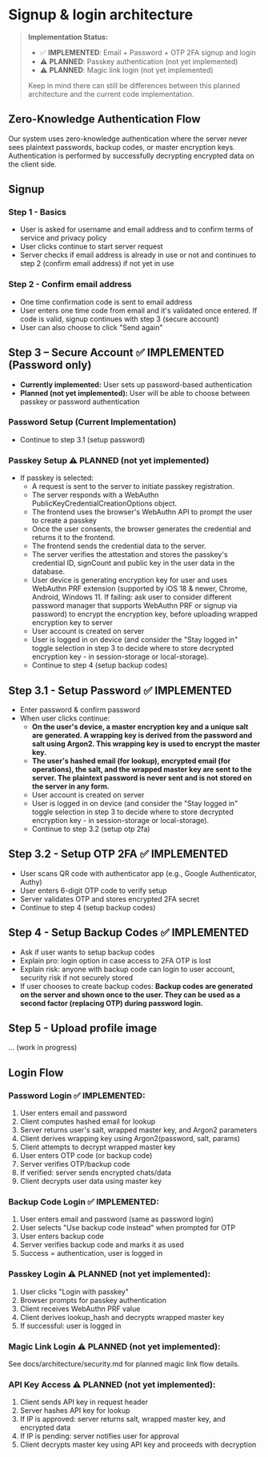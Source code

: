 # Signup & login architecture

> **Implementation Status:**
> - ✅ **IMPLEMENTED**: Email + Password + OTP 2FA signup and login
> - ⚠️ **PLANNED**: Passkey authentication (not yet implemented)
> - ⚠️ **PLANNED**: Magic link login (not yet implemented)
>
> Keep in mind there can still be differences between this planned architecture and the current code implementation.

## Zero-Knowledge Authentication Flow

Our system uses zero-knowledge authentication where the server never sees plaintext passwords, backup codes, or master encryption keys. Authentication is performed by successfully decrypting encrypted data on the client side.

## Signup

### Step 1 - Basics

- User is asked for username and email address and to confirm terms of service and privacy policy
- User clicks continue to start server request
- Server checks if email address is already in use or not and continues to step 2 (confirm email address) if not yet in use

### Step 2 - Confirm email address

- One time confirmation code is sent to email address
- User enters one time code from email and it's validated once entered. If code is valid, signup continues with step 3 (secure account)
- User can also choose to click "Send again"

## Step 3 – Secure Account ✅ **IMPLEMENTED** (Password only)

- **Currently implemented:** User sets up password-based authentication
- **Planned (not yet implemented):** User will be able to choose between passkey or password authentication

### Password Setup (Current Implementation)
- Continue to step 3.1 (setup password)

### Passkey Setup ⚠️ **PLANNED** (not yet implemented)
- If passkey is selected:
	- A request is sent to the server to initiate passkey registration.
	- The server responds with a WebAuthn PublicKeyCredentialCreationOptions object.
	- The frontend uses the browser's WebAuthn API to prompt the user to create a passkey
	- Once the user consents, the browser generates the credential and returns it to the frontend.
	- The frontend sends the credential data to the server.
	- The server verifies the attestation and stores the passkey's credential ID, signCount and public key in the user data in the database.
	- User device is generating encryption key for user and uses WebAuthn PRF extension (supported by iOS 18 & newer, Chrome, Android, Windows 11. If failing: ask user to consider different password manager that supports WebAuthn PRF or signup via password) to encrypt the encryption key, before uploading wrapped encryption key to server
	- User account is created on server
	- User is logged in on device (and consider the "Stay logged in" toggle selection in step 3 to decide where to store decrypted encryption key - in session-storage or local-storage).
	- Continue to step 4 (setup backup codes)

## Step 3.1 - Setup Password ✅ **IMPLEMENTED**

- Enter password & confirm password
- When user clicks continue:
	- **On the user's device, a master encryption key and a unique salt are generated. A wrapping key is derived from the password and salt using Argon2. This wrapping key is used to encrypt the master key.**
	- **The user's hashed email (for lookup), encrypted email (for operations), the salt, and the wrapped master key are sent to the server. The plaintext password is never sent and is not stored on the server in any form.**
	- User account is created on server
	- User is logged in on device (and consider the "Stay logged in" toggle selection in step 3 to decide where to store decrypted encryption key - in session-storage or local-storage).
	- Continue to step 3.2 (setup otp 2fa)

## Step 3.2 - Setup OTP 2FA ✅ **IMPLEMENTED**

- User scans QR code with authenticator app (e.g., Google Authenticator, Authy)
- User enters 6-digit OTP code to verify setup
- Server validates OTP and stores encrypted 2FA secret
- Continue to step 4 (setup backup codes)

## Step 4 - Setup Backup Codes ✅ **IMPLEMENTED**

- Ask if user wants to setup backup codes
- Explain pro: login option in case access to 2FA OTP is lost
- Explain risk: anyone with backup code can login to user account, security risk if not securely stored
- If user chooses to create backup codes: **Backup codes are generated on the server and shown once to the user. They can be used as a second factor (replacing OTP) during password login.**

## Step 5 - Upload profile image

... (work in progress)

## Login Flow

### Password Login ✅ **IMPLEMENTED**:
1. User enters email and password
2. Client computes hashed email for lookup
3. Server returns user's salt, wrapped master key, and Argon2 parameters
4. Client derives wrapping key using Argon2(password, salt, params)
5. Client attempts to decrypt wrapped master key
6. User enters OTP code (or backup code)
7. Server verifies OTP/backup code
8. If verified: server sends encrypted chats/data
9. Client decrypts user data using master key

### Backup Code Login ✅ **IMPLEMENTED**:
1. User enters email and password (same as password login)
2. User selects "Use backup code instead" when prompted for OTP
3. User enters backup code
4. Server verifies backup code and marks it as used
5. Success = authentication, user is logged in

### Passkey Login ⚠️ **PLANNED** (not yet implemented):
1. User clicks "Login with passkey"
2. Browser prompts for passkey authentication
3. Client receives WebAuthn PRF value
4. Client derives lookup_hash and decrypts wrapped master key
5. If successful: user is logged in

### Magic Link Login ⚠️ **PLANNED** (not yet implemented):
See docs/architecture/security.md for planned magic link flow details.

### API Key Access ⚠️ **PLANNED** (not yet implemented):
1. Client sends API key in request header
2. Server hashes API key for lookup
3. If IP is approved: server returns salt, wrapped master key, and encrypted data
4. If IP is pending: server notifies user for approval
5. Client decrypts master key using API key and proceeds with decryption